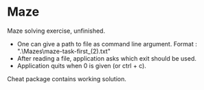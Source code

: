 # Maze
Maze solving exercise, unfinished.

 * One can give a path to file as command line argument. Format : ".\\Mazes\\maze-task-first_(2).txt"
 * After reading a file, application asks which exit should be used.
 * Application quits when 0 is given (or ctrl + c).
 
Cheat package contains working solution.

